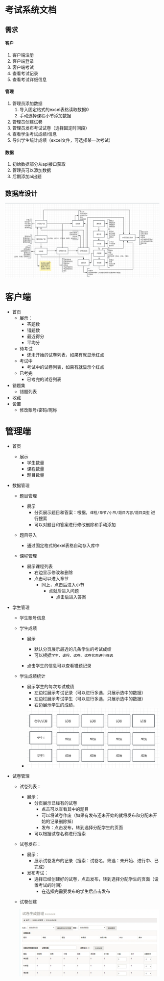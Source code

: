 # 考试系统文档

## 需求

#### 客户

1. 客户端注册
2. 客户端登录
3. 客户端考试
4. 查看考试记录
5. 查看考试详细信息

#### 管理

1. 管理员添加数据
    1. 导入固定格式的excel表格读取数据0
    2. 手动选择课程小节添加数据
2. 管理员创建试卷
3. 管理员发布考试试卷（选择固定时间段）
4. 查看学生考试成绩/信息
5. 导出学生统计成绩（excel文件，可选择某一次考试）

#### 数据

1. 初始数据部分从api接口获取
2. 管理员可以添加数据
3. 后期添加ai出题

## 数据库设计
![databaseImage](./images/考试系统数据库设计.png)

# 客户端

* 首页
  * 展示：
    * 答题数
    * 错题数
    * 最近得分
    * 平均分
  * 待考试
    * 还未开始的试卷列表，如果有就显示红点
  * 考试中
    * 考试中的试卷列表，如果有就显示个红点
  * 已考完
    * 已考完的试卷列表
* 错题集
  * 错题列表
* 收藏
* 设置
  * 修改账号/密码/昵称



# 管理端

* 首页
  * 展示
    * 学生数量
    * 课程数量
    * 题目数量

* 数据管理

  * 题目管理
    * 展示
      * 分页展示题目和答案：根据，`课程/章节/小节/题目内容/题目类型` 进行搜索
      * 可以对题目和答案进行修改删除和手动添加
  * 题目导入
    * 通过固定格式的exel表格自动存入库中

  * 课程管理
    * 展示课程列表
      * 右边显示修改和删除
      * 点击可以进入章节
        * 同上，点击后进入小节
          * 点就后进入问题
            * 点击后进入答案

* 学生管理

  * 学生账号信息

  * 学生成绩

    * 展示
      * 默认分页展示最近的几条学生的考试成绩
      * 可以根据`学生、课程、试卷、试卷状态进行筛选`

    * 点击学生的信息可以查看错题记录

  * 学生成绩统计

    * 展示学生的每次考试成绩
      * 左边栏展示考试记录（可以进行多选，只展示选中的数据）
      * 左边栏展示考试学生（可以进行多选，只展示选中的数据）
      * 右边展示学生的成绩，
    * ![导出成绩格式](./images/Snipaste_2025-03-13_09-48-07.png)

* 试卷管理

  * 试卷列表：
    * 展示：
      * 分页展示已经有的试卷
        * 点击可以查看其中的题目
        * 可以将试卷作废（如果有发布还未开始的就将发布和分配未开始的记录删除掉）
        * 发布：点击发布，转到选择分配学生的页面
      * 可以根据试卷名称进行搜索
  * 试卷发布：
    * 展示：
      * 展示试卷发布的记录（搜索：试卷名，筛选：未开始、进行中、已完成）
    * 发布考试：
      * 选择已经创建好的试卷，点击发布，转到选择分配学生的页面（设置考试的时间）
        * 在选择完需要发布的学生后点击发布
  
  * 试卷创建
  
    ![createPage](./images/img.png)